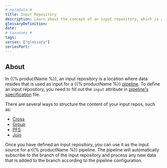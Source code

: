 ```yaml
---
# metadata # 
title: Input Repository 
description: Learn about the concept of an input repository, which is a location where data resides that is used as input for a pipeline.
glossaryDefinition: 
date: 
# taxonomy #
tags:  
series: ["glossary"]
seriesPart:
--- 
```

## About 

In {{% productName %}}, an input repository is a location where data resides that is used as input for a {{% productName %}} [pipeline](/{{%release%}}/learn/glossary/pipeline). To define an input repository, you need to fill out the `input` attribute in [pipeline's specification](/{{%release%}}/build-dags/pipeline-spec) file.

There are several ways to structure the content of your input repos, such as:

- [Cross](/{{%release%}}/build-dags/pipeline-spec/input-cross)
- [Group](/{{%release%}}/build-dags/pipeline-spec/input-group)
- [PFS](/{{%release%}}/build-dags/pipeline-spec/input-pfs)
- [Join](/{{%release%}}/build-dags/pipeline-spec/input-join)

Once you have defined an input repository, you can use it as the input source for a {{% productName %}} pipeline. The pipeline will automatically subscribe to the branch of the input repository and process any new data that is added to the branch according to the pipeline configuration.